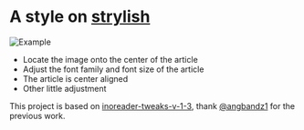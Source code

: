 # A style on [strylish](stylish.org)
![Example](https://userstyles.org/style_screenshots/134638_after.jpeg)

* Locate the image onto the center of the article
* Adjust the font family and font size of the article
* The article is center aligned
* Other little adjustment

This project is based on [inoreader-tweaks-v-1-3](https://userstyles.org/styles/123105/inoreader-tweaks-v-1-3), thank [@angbandz1](https://userstyles.org/users/309005) for the previous work.
